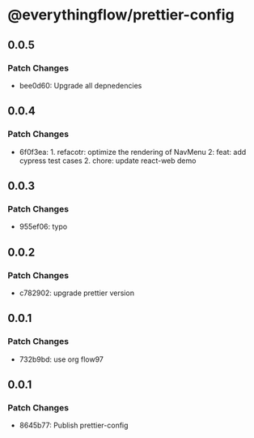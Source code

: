 # @everythingflow/prettier-config

## 0.0.5

### Patch Changes

- bee0d60: Upgrade all depnedencies

## 0.0.4

### Patch Changes

- 6f0f3ea: 1. refacotr: optimize the rendering of NavMenu
  2: feat: add cypress test cases 2. chore: update react-web demo

## 0.0.3

### Patch Changes

- 955ef06: typo

## 0.0.2

### Patch Changes

- c782902: upgrade prettier version

## 0.0.1

### Patch Changes

- 732b9bd: use org flow97

## 0.0.1

### Patch Changes

- 8645b77: Publish prettier-config
